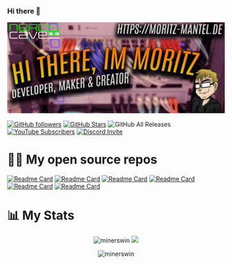 ### Hi there 👋
![Hero image](https://raw.githubusercontent.com/MinersWin/MinersWin/master/github.jpg)

[![GitHub followers](https://img.shields.io/github/followers/minerswin?logo=GitHub&style=for-the-badge)](https://github.com/minerswin)
[![GitHub Stars](https://img.shields.io/github/stars/minerswin?logo=github&style=for-the-badge)](https://github.com/minerswin)
![GitHub All Releases](https://img.shields.io/github/downloads/minerswin/tgf-tuning-pack-4.0/total?label=TuningPack%20Downloads&style=for-the-badge)
[![YouTube Subscribers](https://img.shields.io/youtube/channel/subscribers/UCPPWWWw5nkex2LbXJl6NZdA?logo=youtube&logoColor=E05D44&style=for-the-badge)](https://www.youtube.com/c/nerdscave?sub_confirmation=1) 
[![Discord Invite](https://img.shields.io/discord/397127284114325504?color=4A55CC&label=Discord&logo=discord&style=for-the-badge)](https://tgf.click/discord)

# 🧑‍💻 My open source repos

[![Readme Card](https://github-readme-stats.vercel.app/api/pin/?username=minerswin&repo=TGF-Tuning-Pack-4.0&theme=radical)](https://github.com/MinersWin/TGF-Tuning-Pack-4.0) 
[![Readme Card](https://github-readme-stats.vercel.app/api/pin/?username=minerswin&repo=TGF-MOUSE-TUNING-PACK-2.0&theme=radical)](https://github.com/MinersWin/TGF-MOUSE-TUNING-PACK-2.0) 
[![Readme Card](https://github-readme-stats.vercel.app/api/pin/?username=minerswin&repo=Scrcpy-Desktop&theme=radical)](https://github.com/MinersWin/Scrcpy-Desktop) 
[![Readme Card](https://github-readme-stats.vercel.app/api/pin/?username=minerswin&repo=Ninite&theme=radical)](https://github.com/MinersWin/Ninite) 
[![Readme Card](https://github-readme-stats.vercel.app/api/pin/?username=The-Geek-Freaks&repo=Tuning-Pack-Downloader&theme=radical)](https://github.com/The-Geek-Freaks/Tuning-Pack-Downloader) 
[![Readme Card](https://github-readme-stats.vercel.app/api/pin/?username=MinersWin&repo=Personal-Homepage&theme=radical)](https://github.com/MinersWin/Personal-Homepage)

# 📊 My Stats

 <p align="center"> <img src="https://github-readme-stats.vercel.app/api?username=minerswin&show_icons=true&theme=radical" alt="minerswin" /> 
    <img src="https://github-readme-stats.vercel.app/api/top-langs/?username=minerswin&theme=radical" />

 <p align="center"> <img src="https://github-readme-streak-stats.herokuapp.com/?user=minerswin&theme=dark&count_private=true&theme=radical" alt="minerswin" /> 
